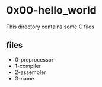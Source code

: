 # 0x00-hello_world

This directory contains some C files

## files

* 0-preprocessor
* 1-compiler
* 2-assembler
* 3-name

